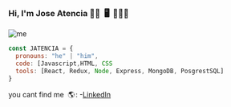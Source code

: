 ### Hi, I'm Jose Atencia 👋🏻    🖥️   👨🏻‍💻 
![me](https://user-images.githubusercontent.com/96576405/234157809-e04c9ecd-817c-44cb-95fb-66e7362ff215.png)
```js
const JATENCIA = {
  pronouns: "he" | "him",
  code: [Javascript,HTML, CSS
  tools: [React, Redux, Node, Express, MongoDB, PosgrestSQL]
}
```

you cant find me    🌎 :
-[LinkedIn](https://www.linkedin.com/in/joseantonioatenciajaramillo/)

<!--
**JATENCIA/JATENCIA** is a ✨ _special_ ✨ repository because its `README.md` (this file) appears on your GitHub profile.

Here are some ideas to get you started:

- 🔭 I’m currently working on ...
- 🌱 I’m currently learning ...
- 👯 I’m looking to collaborate on ...
- 🤔 I’m looking for help with ...
- 💬 Ask me about ...
- 📫 How to reach me: ...
- 😄 Pronouns: ...
- ⚡ Fun fact: ...
-->
